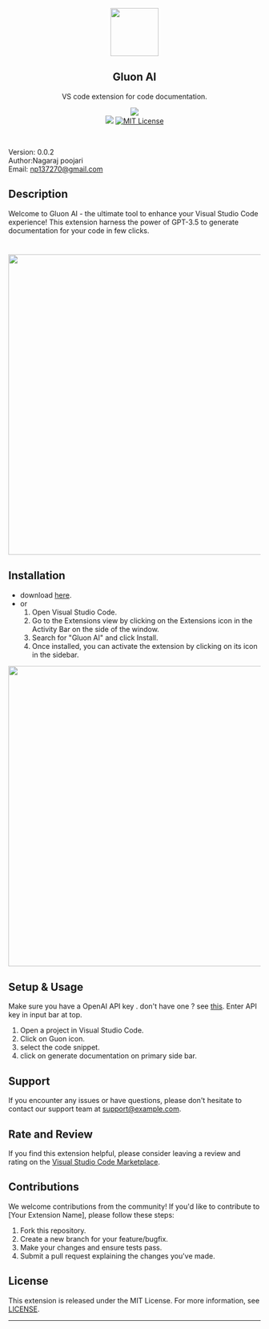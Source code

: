<p align="center">
  <a href="https://github.com/AMAI-GmbH/AI-Expert-Roadmap">
    <img src="https://github.com/nagarajRPoojari/Gluon-AI/assets/116948655/bfc368cc-4a7d-4fb0-9a65-7f37f7d80504" width="96" height="96" "
>
  </a>


  
  <h2 align="center">Gluon AI</h2>
  <p align="center">VS code extension for code documentation.</p>
  <p align="center">
      <a href="" target="_blank"><img src="https://img.shields.io/github/license/nagarajRPoojari/Gluon-AI.svg" style="display: inherit;"/></a>
      <a href="https://www.linkedin.com/shareArticle?mini=true&url=https://i.am.ai/roadmap&title=&><img src="https://img.shields.io/badge/post-blue.svg?logo=linkedin&logoColor=white" style="display: inherit;"/></a>
      <a href="https://github.com/nagarajRPoojari/Gluon-AI"><img src="https://img.shields.io/github/issues/nagarajRPoojari/Gluon-AI.svg" style="display: inherit;"/></a>
<a href="https://opensource.org/licenses/MIT/" target="_blank"><img alt="MIT License" src="https://img.shields.io/badge/Made%20for-VSCode-1f425f.svg" style="display: inherit;"/></a>
  </p>
  <br>
</p>


Version: 0.0.2  
Author:Nagaraj poojari  
Email: np137270@gmail.com 


## Description

Welcome to Gluon AI - the ultimate tool to enhance your Visual Studio Code experience! This extension harness the power of GPT-3.5 to generate documentation for your code in few clicks.


#

<p align="center">
<img src="https://github.com/nagarajRPoojari/Gluon-AI/assets/116948655/3eba891b-8b3b-4d4e-9dc2-e6dbc7513cd1" width="600px">
</p>



## Installation
* download [here](https://marketplace.visualstudio.com/items?itemName=NagarajPoojari.gluon-ai).
* or 
  1. Open Visual Studio Code.
  2. Go to the Extensions view by clicking on the Extensions icon in the Activity Bar on the side of the window.
  3. Search for "Gluon AI" and click Install.
  4. Once installed, you can activate the extension by clicking on its icon in the sidebar.
<p align="center">
<img src="https://github.com/nagarajRPoojari/Gluon-AI/assets/116948655/07362f70-57a1-46fc-90b3-7a696a8dd731"  width="600px">

</p>


## Setup & Usage
Make sure you have a OpenAI API key . don't have one ? see [this]().
Enter API key in input bar at top.

1. Open a project in Visual Studio Code.
2. Click on Guon icon.
3. select the code snippet.
4. click on generate documentation on primary side bar.


## Support

If you encounter any issues or have questions, please don't hesitate to contact our support team at [support@example.com](np137270@gmail.com).

## Rate and Review

If you find this extension helpful, please consider leaving a review and rating on the [Visual Studio Code Marketplace](https://marketplace.visualstudio.com/items?itemName=NagarajPoojari.gluon-ai&ssr=false#review-details).

## Contributions

We welcome contributions from the community! If you'd like to contribute to [Your Extension Name], please follow these steps:

1. Fork this repository.
2. Create a new branch for your feature/bugfix.
3. Make your changes and ensure tests pass.
4. Submit a pull request explaining the changes you've made.

## License

This extension is released under the MIT License. For more information, see [LICENSE](LICENSE).

---
